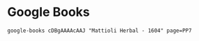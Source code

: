 <style>
    .markdown-section iframe {
        border: 1px solid red;
    }
</style>

# Google Books

`google-books cDBgAAAAcAAJ "Mattioli Herbal - 1604" page=PP7`